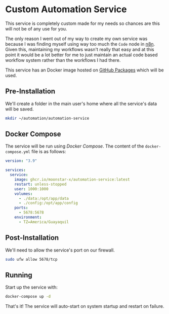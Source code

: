 # Custom Automation Service

This service is completely custom made for my needs so chances are this will not be of any
use for you.

The only reason I went out of my way to create my own service was because I was finding myself using way too much the `Code` node in [n8n](https://n8n.io/). Given this, maintaining my workflows wasn't really that easy and at this point it would be a lot better
for me to just maintain an actual code based workflow system rather than the workflows I had there.

This service has an Docker image hosted on [GitHub Packages](https://github.com/moonstar-x/automation-service/pkgs/container/automation-service) which will be used.

## Pre-Installation

We'll create a folder in the main user's home where all the service's data will be saved.

```bash
mkdir ~/automation/automation-service
```

## Docker Compose

The service will be run using *Docker Compose*. The content of the `docker-compose.yml` file is as follows:

```yaml
version: "3.9"

services:
  service:
    image: ghcr.io/moonstar-x/automation-service:latest
    restart: unless-stopped
    user: 1000:1000
    volumes:
      - ./data:/opt/app/data
      - ./config:/opt/app/config
    ports:
      - 5678:5678
    environment:
      - TZ=America/Guayaquil
```

## Post-Installation

We'll need to allow the service's port on our firewall.

```bash
sudo ufw allow 5678/tcp
```

## Running

Start up the service with:

```bash
docker-compose up -d
```

That's it! The service will auto-start on system startup and restart on failure.
